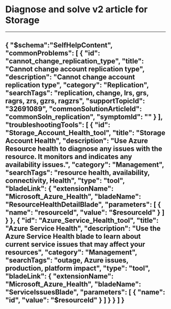 <properties
pageTitle="Top common problems for storage"
description="Menu based workflow document for top storage problems"        
service="microsoft.storage"
resource="storageaccounts"
ms.author="leakkari"
displayOrder=""
articleId="024fb399-f39d-41b4-a649-a45d5fdad483"
selfHelpType="diagnoseandsolve"
resourceTags=""
productPesIds="15629,16459,16598,16460,16461,16462"
cloudEnvironments="public, blackForest, fairfax, mooncake, usnat, ussec"
ownershipId="StorageMediaEdge_AccountManagement"
/>
# Diagnose and solve v2 article for Storage
---
{
	"$schema":"SelfHelpContent",
	"commonProblems": [
		{
			"id": "cannot_change_replication_type",
			"title": "Cannot change account replication type",
			"description": "Cannot change account replication type",
			"category": "Replication",
			"searchTags": "replication, change, lrs, grs, ragrs, zrs, gzrs, ragzrs",
			"supportTopicId": "32691089",
			"commonSolutionArticleId": "commonSoln_replication",
			"symptomId": ""
		}
	],
	"troubleshootingTools": [
		{
			"id": "Storage_Account_Health_tool",
			"title": "Storage Account Health",
			"description": "Use Azure Resource health to diagnose any issues with the resource. It monitors and indicates any availability issues.",
			"category": "Management",
			"searchTags": "resource health, availability, connectivity, Health",
			"type": "tool",
			"bladeLink": {
				"extensionName": "Microsoft_Azure_Health",
				"bladeName": "ResourceHealthDetailBlade",
				"parameters": [
					{
						"name": "resourceId",
						"value": "$resourceId"
					}
				]
			}
		},
		{
			"id": "Azure_Service_Health_tool",
			"title": "Azure Service Health",
			"description": "Use the Azure Service Health blade to learn about current service issues that may affect your resources",
			"category": "Management",
			"searchTags": "outage, Azure issues, production, platform impact",
			"type": "tool",
			"bladeLink": {
				"extensionName": "Microsoft_Azure_Health",
				"bladeName": "ServiceIssuesBlade",
				"parameters": [
					{
						"name": "id",
						"value": "$resourceId"
					}
				]
			}
		}
	]
}
---
